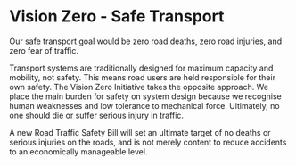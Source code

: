 Vision Zero - Safe Transport
============================

Our safe transport goal would be zero road deaths, zero road injuries, 
and zero fear of traffic.

Transport systems are traditionally designed for maximum capacity and 
mobility, not safety. This means road users are held responsible for 
their own safety. The Vision Zero Initiative takes the opposite 
approach. We place the main burden for safety on system design because 
we recognise human weaknesses and low tolerance to mechanical force. 
Ultimately, no one should die or suffer serious injury in traffic.

A new Road Traffic Safety Bill will set an ultimate target of no deaths 
or serious injuries on the roads, and is not merely content to reduce 
accidents to an economically manageable level.